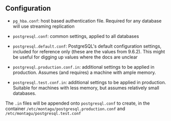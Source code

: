 ## Configuration

- `pg_hba.conf`: host based authentication file.  Required for any database will use streaming replication

- `postgresql.conf`: common settings, applied to all databases
- `postgresql.default.conf`: PostgreSQL's default configuration settings, included for reference only (these are the values from 9.6.2).  This might be useful for digging up values where the docs are unclear

- `postgresql.production.conf.in`: additional settings to be applied in production.  Assumes (and requires) a machine with ample memory.
- `postgresql.test.conf.in`: additional settings to be applied in production.  Suitable for machines with less memory, but assumes relatively small databases.

The `.in` files will be appended onto `postgresql.conf` to create, in the container `/etc/montagu/postgresql.production.conf` and `/etc/montagu/postgresql.test.conf`
